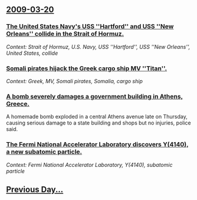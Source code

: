 ## [2009-03-20](/news/2009/03/20/index.md)

### [ The United States Navy's USS ''Hartford'' and USS ''New Orleans'' collide in the Strait of Hormuz. ](/news/2009/03/20/the-united-states-navy-s-uss-hartford-and-uss-new-orleans-collide-in-the-strait-of-hormuz.md)
_Context: Strait of Hormuz, U.S. Navy, USS ''Hartford'', USS ''New Orleans'', United States, collide_

### [ Somali pirates hijack the Greek cargo ship MV ''Titan''. ](/news/2009/03/20/somali-pirates-hijack-the-greek-cargo-ship-mv-titan.md)
_Context: Greek, MV, Somali pirates, Somalia, cargo ship_

### [ A bomb severely damages a government building in Athens, Greece. ](/news/2009/03/20/a-bomb-severely-damages-a-government-building-in-athens-greece.md)
A homemade bomb exploded in a central Athens avenue late on Thursday, causing serious damage to a state building and shops but no injuries, police said.

### [ The Fermi National Accelerator Laboratory discovers Y(4140), a new subatomic particle. ](/news/2009/03/20/the-fermi-national-accelerator-laboratory-discovers-y-4140-a-new-subatomic-particle.md)
_Context: Fermi National Accelerator Laboratory, Y(4140), subatomic particle_

## [Previous Day...](/news/2009/03/19/index.md)

